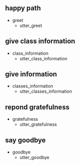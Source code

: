 ## happy path
* greet
  - utter_greet

## give class information
* class_information
  - utter_class_information

## give information
* classes_information
  - utter_classes_information
  
## repond gratefulness
* gratefulness
  - utter_gratefulness

## say goodbye
* goodbye
  - utter_goodbye
